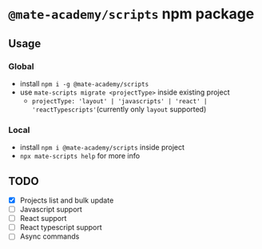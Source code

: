 # `@mate-academy/scripts` npm package

## Usage

### Global
- install `npm i -g @mate-academy/scripts`
- use `mate-scripts migrate <projectType>` inside existing project
    - `projectType: 'layout' | 'javascripts' | 'react' | 'reactTypescripts'`(currently only `layout` supported)

### Local
- install `npm i @mate-academy/scripts` inside project
- `npx mate-scripts help` for more info


## TODO
- [x] Projects list and bulk update
- [ ] Javascript support
- [ ] React support
- [ ] React typescript support
- [ ] Async commands
